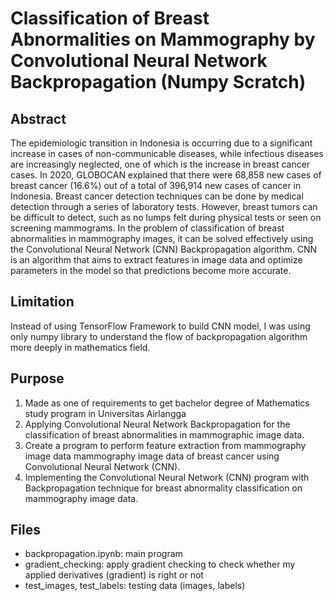 # Classification of Breast Abnormalities on Mammography by Convolutional Neural Network Backpropagation (Numpy Scratch)

## Abstract
The epidemiologic transition in Indonesia is occurring due to a significant increase in cases of non-communicable diseases, while infectious diseases are increasingly neglected, one of which is the increase in breast cancer cases. In 2020, GLOBOCAN explained that there were 68,858 new cases of breast cancer (16.6%) out of a total of 396,914 new cases of cancer in Indonesia. Breast cancer detection techniques can be done by medical detection through a series of laboratory tests. However, breast tumors can be difficult to detect, such as no lumps felt during physical tests or seen on screening mammograms. In the problem of classification of breast abnormalities in mammography images, it can be solved effectively using the Convolutional Neural Network (CNN) Backpropagation algorithm. CNN is an algorithm that aims to extract features in image data and optimize parameters in the model so that predictions become more accurate.

## Limitation
Instead of using TensorFlow Framework to build CNN model, I was using only numpy library to understand the flow of backpropagation algorithm more deeply in mathematics field.

## Purpose
1. Made as one of requirements to get bachelor degree of Mathematics study program in Universitas Airlangga
2. Applying Convolutional Neural Network Backpropagation for the classification of breast abnormalities in mammographic image data.
3. Create a program to perform feature extraction from mammography image data mammography image data of breast cancer using Convolutional Neural Network (CNN).
4. Implementing the Convolutional Neural Network (CNN) program with Backpropagation technique for breast abnormality classification on mammography image data.

## Files
* backpropagation.ipynb: main program
* gradient_checking: apply gradient checking to check whether my applied derivatives (gradient) is right or not
* test_images, test_labels: testing data (images, labels)
